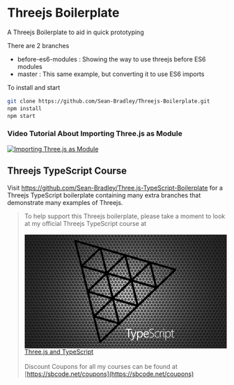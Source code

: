 # Threejs Boilerplate

A Threejs Boilerplate to aid in quick prototyping

There are 2 branches

- before-es6-modules : Showing the way to use threejs before ES6 modules
- master : This same example, but converting it to use ES6 imports

To install and start

```bash
git clone https://github.com/Sean-Bradley/Threejs-Boilerplate.git
npm install
npm start
```


### Video Tutorial About Importing Three.js as Module

[![Importing Three.js as Module](https://img.youtube.com/vi/z9qtGHTqLqQ/0.jpg)](https://youtu.be/z9qtGHTqLqQ)



## Threejs TypeScript Course

Visit https://github.com/Sean-Bradley/Three.js-TypeScript-Boilerplate for a Threejs TypeScript boilerplate containing many extra branches that demonstrate many examples of Threejs.

> To help support this Threejs boilerplate, please take a moment to look at my official Threejs TypeScript course at <br/>  
  <img src="threejs-course-image.png" style="margin-bottom:-4px"> [Three.js and TypeScript](https://www.udemy.com/course/threejs-tutorials/?referralCode=4C7E1DE91C3E42F69D0F)<br/>  
  Discount Coupons for all my courses can be found at [https://sbcode.net/coupons](https://sbcode.net/coupons)

